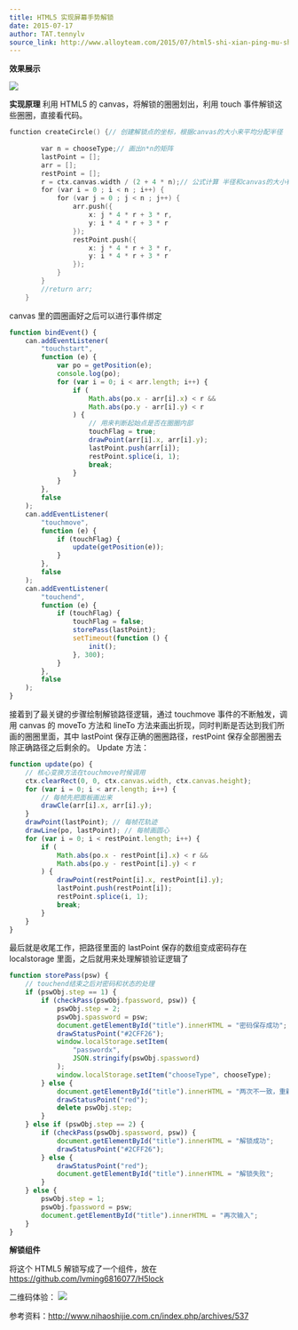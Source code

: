 ```yaml
---
title: HTML5 实现屏幕手势解锁
date: 2015-07-17
author: TAT.tennylv
source_link: http://www.alloyteam.com/2015/07/html5-shi-xian-ping-mu-shou-shi-jie-suo/
---
```


**效果展示**

![](http://7jpp2v.com1.z0.glb.clouddn.com/testh5lock.gif)  

**实现原理** 利用 HTML5 的 canvas，将解锁的圈圈划出，利用 touch 事件解锁这些圈圈，直接看代码。

```c
function createCircle() {// 创建解锁点的坐标，根据canvas的大小来平均分配半径
 
        var n = chooseType;// 画出n*n的矩阵 
        lastPoint = [];
        arr = [];
        restPoint = [];
        r = ctx.canvas.width / (2 + 4 * n);// 公式计算 半径和canvas的大小有关
        for (var i = 0 ; i < n ; i++) {
            for (var j = 0 ; j < n ; j++) {
                arr.push({
                    x: j * 4 * r + 3 * r,
                    y: i * 4 * r + 3 * r
                });
                restPoint.push({
                    x: j * 4 * r + 3 * r,
                    y: i * 4 * r + 3 * r
                });
            }
        }
        //return arr;
    }
```

canvas 里的圆圈画好之后可以进行事件绑定

```javascript
function bindEvent() {
    can.addEventListener(
        "touchstart",
        function (e) {
            var po = getPosition(e);
            console.log(po);
            for (var i = 0; i < arr.length; i++) {
                if (
                    Math.abs(po.x - arr[i].x) < r &&
                    Math.abs(po.y - arr[i].y) < r
                ) {
                    // 用来判断起始点是否在圈圈内部
                    touchFlag = true;
                    drawPoint(arr[i].x, arr[i].y);
                    lastPoint.push(arr[i]);
                    restPoint.splice(i, 1);
                    break;
                }
            }
        },
        false
    );
    can.addEventListener(
        "touchmove",
        function (e) {
            if (touchFlag) {
                update(getPosition(e));
            }
        },
        false
    );
    can.addEventListener(
        "touchend",
        function (e) {
            if (touchFlag) {
                touchFlag = false;
                storePass(lastPoint);
                setTimeout(function () {
                    init();
                }, 300);
            }
        },
        false
    );
}
```

接着到了最关键的步骤绘制解锁路径逻辑，通过 touchmove 事件的不断触发，调用 canvas 的 moveTo 方法和 lineTo 方法来画出折现，同时判断是否达到我们所画的圈圈里面，其中 lastPoint 保存正确的圈圈路径，restPoint 保存全部圈圈去除正确路径之后剩余的。 Update 方法：

```javascript
function update(po) {
    // 核心变换方法在touchmove时候调用
    ctx.clearRect(0, 0, ctx.canvas.width, ctx.canvas.height);
    for (var i = 0; i < arr.length; i++) {
        // 每帧先把面板画出来
        drawCle(arr[i].x, arr[i].y);
    }
    drawPoint(lastPoint); // 每帧花轨迹
    drawLine(po, lastPoint); // 每帧画圆心
    for (var i = 0; i < restPoint.length; i++) {
        if (
            Math.abs(po.x - restPoint[i].x) < r &&
            Math.abs(po.y - restPoint[i].y) < r
        ) {
            drawPoint(restPoint[i].x, restPoint[i].y);
            lastPoint.push(restPoint[i]);
            restPoint.splice(i, 1);
            break;
        }
    }
}
```

最后就是收尾工作，把路径里面的 lastPoint 保存的数组变成密码存在 localstorage 里面，之后就用来处理解锁验证逻辑了

```javascript
function storePass(psw) {
    // touchend结束之后对密码和状态的处理
    if (pswObj.step == 1) {
        if (checkPass(pswObj.fpassword, psw)) {
            pswObj.step = 2;
            pswObj.spassword = psw;
            document.getElementById("title").innerHTML = "密码保存成功";
            drawStatusPoint("#2CFF26");
            window.localStorage.setItem(
                "passwordx",
                JSON.stringify(pswObj.spassword)
            );
            window.localStorage.setItem("chooseType", chooseType);
        } else {
            document.getElementById("title").innerHTML = "两次不一致，重新输入";
            drawStatusPoint("red");
            delete pswObj.step;
        }
    } else if (pswObj.step == 2) {
        if (checkPass(pswObj.spassword, psw)) {
            document.getElementById("title").innerHTML = "解锁成功";
            drawStatusPoint("#2CFF26");
        } else {
            drawStatusPoint("red");
            document.getElementById("title").innerHTML = "解锁失败";
        }
    } else {
        pswObj.step = 1;
        pswObj.fpassword = psw;
        document.getElementById("title").innerHTML = "再次输入";
    }
}
```

**解锁组件**

将这个 HTML5 解锁写成了一个组件，放在 <https://github.com/lvming6816077/H5lock>

二维码体验： ![](https://camo.githubusercontent.com/7f4c6fe6bd74d440af5f03240c4c67a23dcd0f7a/687474703a2f2f6c766d696e67363831363037372e6769746875622e696f2f483546756c6c73637265656e506167652f48356c6f636b64656d6f2f313433363731333937352e706e67)

参考资料：<http://www.nihaoshijie.com.cn/index.php/archives/537>